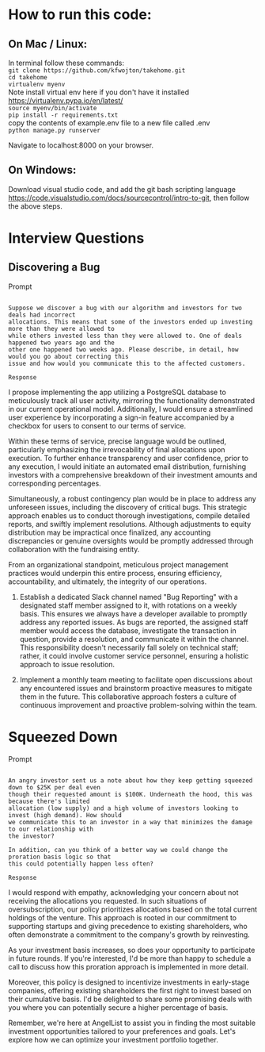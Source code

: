 # How to run this code: 

## On Mac / Linux: 

In terminal follow these commands: <br> 
`git clone https://github.com/kfwojton/takehome.git`  <br>
`cd takehome` <br>
`virtualenv myenv`<br> 
Note install virtual env here if you don't have it installed https://virtualenv.pypa.io/en/latest/<br>
`source myenv/bin/activate` <br>
`pip install -r requirements.txt`<br> 
copy the contents of example.env file to a new file called .env <br> 
`python manage.py runserver` <br>

Navigate to localhost:8000 on your browser. 

## On Windows: 

Download visual studio code, and add the git bash scripting language https://code.visualstudio.com/docs/sourcecontrol/intro-to-git, then follow the above steps. 


# Interview Questions 

## Discovering a Bug 

Prompt
~~~~~~

Suppose we discover a bug with our algorithm and investors for two deals had incorrect
allocations. This means that some of the investors ended up investing more than they were allowed to
while others invested less than they were allowed to. One of deals happened two years ago and the
other one happened two weeks ago. Please describe, in detail, how would you go about correcting this
issue and how would you communicate this to the affected customers.

Response
~~~~~~~~

I propose implementing the app utilizing a PostgreSQL database to meticulously track all user activity, mirroring the functionality demonstrated in our current operational model. Additionally, I would ensure a streamlined user experience by incorporating a sign-in feature accompanied by a checkbox for users to consent to our terms of service.

Within these terms of service, precise language would be outlined, particularly emphasizing the irrevocability of final allocations upon execution. To further enhance transparency and user confidence, prior to any execution, I would initiate an automated email distribution, furnishing investors with a comprehensive breakdown of their investment amounts and corresponding percentages.

Simultaneously, a robust contingency plan would be in place to address any unforeseen issues, including the discovery of critical bugs. This strategic approach enables us to conduct thorough investigations, compile detailed reports, and swiftly implement resolutions. Although adjustments to equity distribution may be impractical once finalized, any accounting discrepancies or genuine oversights would be promptly addressed through collaboration with the fundraising entity.

From an organizational standpoint, meticulous project management practices would underpin this entire process, ensuring efficiency, accountability, and ultimately, the integrity of our operations.

    
1. Establish a dedicated Slack channel named "Bug Reporting" with a designated staff member assigned to it, with rotations on a weekly basis. This ensures we always have a developer available to promptly address any reported issues. As bugs are reported, the assigned staff member would access the database, investigate the transaction in question, provide a resolution, and communicate it within the channel. This responsibility doesn't necessarily fall solely on technical staff; rather, it could involve customer service personnel, ensuring a holistic approach to issue resolution.

2. Implement a monthly team meeting to facilitate open discussions about any encountered issues and brainstorm proactive measures to mitigate them in the future. This collaborative approach fosters a culture of continuous improvement and proactive problem-solving within the team.

# Squeezed Down 
Prompt
~~~~~~

An angry investor sent us a note about how they keep getting squeezed down to $25K per deal even
though their requested amount is $100K. Underneath the hood, this was because there's limited
allocation (low supply) and a high volume of investors looking to invest (high demand). How should
we communicate this to an investor in a way that minimizes the damage to our relationship with
the investor?

In addition, can you think of a better way we could change the proration basis logic so that
this could potentially happen less often?

Response
~~~~~~~~
I would respond with empathy, acknowledging your concern about not receiving the allocations you requested. In such situations of oversubscription, our policy prioritizes allocations based on the total current holdings of the venture. This approach is rooted in our commitment to supporting startups and giving precedence to existing shareholders, who often demonstrate a commitment to the company's growth by reinvesting.

As your investment basis increases, so does your opportunity to participate in future rounds. If you're interested, I'd be more than happy to schedule a call to discuss how this proration approach is implemented in more detail.

Moreover, this policy is designed to incentivize investments in early-stage companies, offering existing shareholders the first right to invest based on their cumulative basis. I'd be delighted to share some promising deals with you where you can potentially secure a higher percentage of basis.

Remember, we're here at AngelList to assist you in finding the most suitable investment opportunities tailored to your preferences and goals. Let's explore how we can optimize your investment portfolio together.

